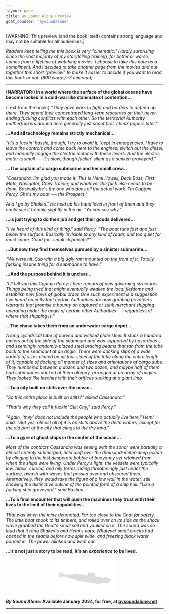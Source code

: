 ```yaml
---
layout: page
title: By Sound Alone Preview
goat_counter: "bysoundalone" 
---
```


[WARNING: This preview (and the book itself) contains strong language and may not be suitable for all audiences.]

_Readers keep telling me this book is very "cinematic." Hardly surprising since the vast majority of my storytelling training, for better or worse, comes from a lifetime of watching movies. I choose to take this note as a compliment. And I decided to take another page from the movies and put together this short "preview" to make it easier to decide if you want to read this book or not. (800 words/~3 min read)_

-------------------------------------------------

**(NARRATOR:) In a world where the surface of the global oceans have become locked in a cold-war like stalemate of contention...**

(Text from the book:) _"They have wars to fight and borders to defend up there. They spend their concentrated long-term resources on their never-ending fucking conflicts with each other. So the territorial Authority motherfuckers around here generally just shoot first, check papers later."_

**...And all technology remains strictly mechanical...**

_"It's a fuckin' hassle, though, I try to avoid it, 'cept in emergencies. I have to leave the controls and come back here to the engines, switch out the diesel, and manually engage the electric motor with these levers. And the electric motor is small --- it's slow, though fuckin' silent as a sunken graveyard."_

**...The captain of a cargo submarine and her small crew...**

_"Cassandra, I'm glad you made it. This is Hemi Howell, Deck Boss, First Mate, Navigator, Crew Trainer, and whatever the fuck else needs to be done. Basically he's the one who does all the actual work. I'm Captain Percy. She's my boat --- the Prospect."_

_And I go by Shakes." He held up his hand level in front of them and they could see it tremble slightly in the air. "Ya can see why."_

**...is just trying to do their job and get their goods delivered...**

_"I've heard of this kind of thing," said Percy. "The boat runs fast and just below the surface. Basically invisible to any kind of radar, and too quiet for most sonar. Good for...small shipments?"_

**...But now they find themselves pursued by a sinister submarine...**

_"We were hit. Sub with a big ugly ram mounted on the front of it. Totally fucking insane thing for a submarine to have."_

**...And the purpose behind it is unclear...**

_"I'll tell you this Captain Percy: I hear rumors of new governing structures. Things being tried that might eventually weaken the local fiefdoms and establish new flows of global order. One such experiment is a suggestion I've heard recently that certain Authorities are now granting privateers warrants that promise a bounty on captured or sunk merchant shipping operating under the aegis of certain other Authorities --- regardless of where that shipping is."_

**...The chase takes them from an underwater cargo depot...**

_A long cylindrical tube of curved and welded plate steel. It stuck a hundred meters out of the side of the seamount and was supported by hazardous and seemingly randomly-placed steel bracing beams that ran from the tube back to the seamount at an angle. There were docking slips of a wide variety of sizes placed on all four sides of the tube along the entire length of it, capable of docking all manner of sizes and orientations of cargo subs. They numbered between a dozen and two dozen, and maybe half of them had submarines docked at them already, arranged at an array of angles. They looked like leeches with their orifices sucking at a giant limb._

**...To a city built on stilts over the ocean...**

_"So this entire place is built on stilts?" asked Cassandra."_ 

_"That's why they call it fuckin' Stilt City," said Percy."_

_"Again, 'they' does not include the people who actually live here," Hemi said. "But yes, almost all of it is on stilts above the delta waters, except for the old part of the city that clings to the dry land."_

**...To a gyre of ghost ships in the center of the ocean...**

_Most of the contacts Cassandra was seeing with the sonar were partially or almost entirely submerged, held aloft over the thousand-meter-deep ocean by clinging to the last desperate bubble of buoyancy yet retained from when the ships were living. Under Percy's light, the vessels were typically low, black, curved, and oily forms, riding threateningly just under the surface, awash with waves that passed over and obscured them. Alternatively, they would take the figure of a low wall in the water, still showing the distinctive outline of the pointed form of a ship hull. "Like a fucking ship graveyard," said Bastian._

**...To a final encounter that will push the machines they trust with their lives to the limit of their capabilities...**

_That was when the mine detonated. Far too close to the Gnat for safety. The little boat shook to its timbers, and rolled over on its side as the shock wave grabbed the Gnat's small sail and yanked on it.  The sound was so loud that it rang Shakes's and Hemi's ears. Whatever small cracks had opened in the seams before now split wide, and freezing black water poured in. The power blinked and went out._

**...It's not just a story to be read, it's an _experience_ to be lived.**

<center><img src="../assets/images/Gnat-silhowhite.png"></center>

**_By Sound Alone_: Available January 2024, for free, at [bysoundalone.net](https://bysoundalone.net/)**

----------------------------------------


